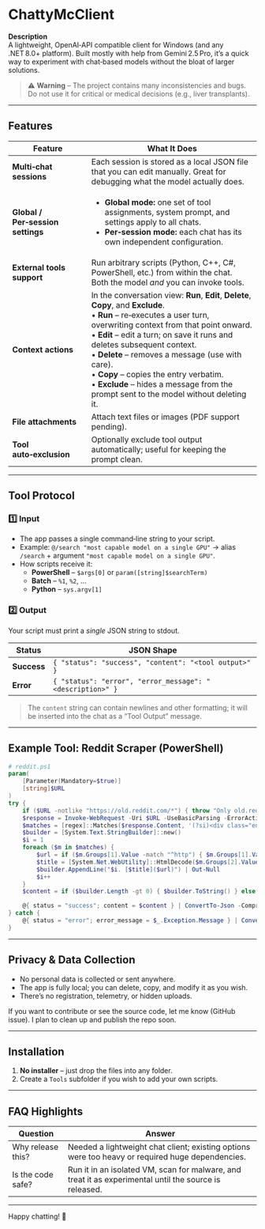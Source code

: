 # ChattyMcClient

**Description**  
A lightweight, OpenAI‑API compatible client for Windows (and any .NET 8.0+ platform). Built mostly with help from Gemini 2.5 Pro, it’s a quick way to experiment with chat‑based models without the bloat of larger solutions.

> ⚠️ **Warning** – The project contains many inconsistencies and bugs.  
> Do not use it for critical or medical decisions (e.g., liver transplants).

---

## Features

| Feature | What It Does |
|---------|--------------|
| **Multi‑chat sessions** | Each session is stored as a local JSON file that you can edit manually. Great for debugging what the model actually does. |
| **Global / Per‑session settings** | <ul><li>**Global mode:** one set of tool assignments, system prompt, and settings apply to all chats.</li><li>**Per‑session mode:** each chat has its own independent configuration.</li></ul> |
| **External tools support** | Run arbitrary scripts (Python, C++, C#, PowerShell, etc.) from within the chat. <br>Both the model *and* you can invoke tools. |
| **Context actions** | In the conversation view: **Run**, **Edit**, **Delete**, **Copy**, and **Exclude**.<br>  • **Run** – re‑executes a user turn, overwriting context from that point onward.<br>  • **Edit** – edit a turn; on save it runs and deletes subsequent context.<br>  • **Delete** – removes a message (use with care).<br>  • **Copy** – copies the entry verbatim.<br>  • **Exclude** – hides a message from the prompt sent to the model without deleting it. |
| **File attachments** | Attach text files or images (PDF support pending). |
| **Tool auto‑exclusion** | Optionally exclude tool output automatically; useful for keeping the prompt clean. |

---

## Tool Protocol

### 1️⃣ Input
- The app passes a single command‑line string to your script.
- Example: `@/search "most capable model on a single GPU"` → alias `/search` + argument `"most capable model on a single GPU"`.
- How scripts receive it:
  - **PowerShell** – `$args[0]` or `param([string]$searchTerm)`
  - **Batch** – `%1`, `%2`, …
  - **Python** – `sys.argv[1]`

### 2️⃣ Output
Your script must print a *single* JSON string to stdout.

| Status | JSON Shape |
|--------|------------|
| **Success** | `{ "status": "success", "content": "<tool output>" }` |
| **Error** | `{ "status": "error", "error_message": "<description>" }` |

> The `content` string can contain newlines and other formatting; it will be inserted into the chat as a “Tool Output” message.

---

## Example Tool: Reddit Scraper (PowerShell)

```powershell
# reddit.ps1
param(
    [Parameter(Mandatory=$true)]
    [string]$URL
)
try {
    if ($URL -notlike "https://old.reddit.com/*") { throw "Only old.reddit.com URLs are supported." }
    $response = Invoke-WebRequest -Uri $URL -UseBasicParsing -ErrorAction Stop
    $matches = [regex]::Matches($response.Content, '(?si)<div class="entry unvoted.*?">.*?<a class="title.*?href="(.*?)".*?>(.*?)</a>.*?</div>')
    $builder = [System.Text.StringBuilder]::new()
    $i = 1
    foreach ($m in $matches) {
        $url = if ($m.Groups[1].Value -match "^http") { $m.Groups[1].Value } else { "https://old.reddit.com$($m.Groups[1].Value)" }
        $title = [System.Net.WebUtility]::HtmlDecode($m.Groups[2].Value).Trim()
        $builder.AppendLine("$i. [$title]($url)") | Out-Null
        $i++
    }
    $content = if ($builder.Length -gt 0) { $builder.ToString() } else { "No posts found." }

    @{ status = "success"; content = $content } | ConvertTo-Json -Compress
} catch {
    @{ status = "error"; error_message = $_.Exception.Message } | ConvertTo-Json -Compress
}
```

---

## Privacy & Data Collection

* No personal data is collected or sent anywhere.  
* The app is fully local; you can delete, copy, and modify it as you wish.  
* There’s no registration, telemetry, or hidden uploads.

If you want to contribute or see the source code, let me know (GitHub issue). I plan to clean up and publish the repo soon.

---

## Installation

1. **No installer** – just drop the files into any folder.  
2. Create a `Tools` subfolder if you wish to add your own scripts.

---

## FAQ Highlights

| Question | Answer |
|----------|--------|
| Why release this? | Needed a lightweight chat client; existing options were too heavy or required huge dependencies. |
| Is the code safe? | Run it in an isolated VM, scan for malware, and treat it as experimental until the source is released. |

---

Happy chatting! 🚀
